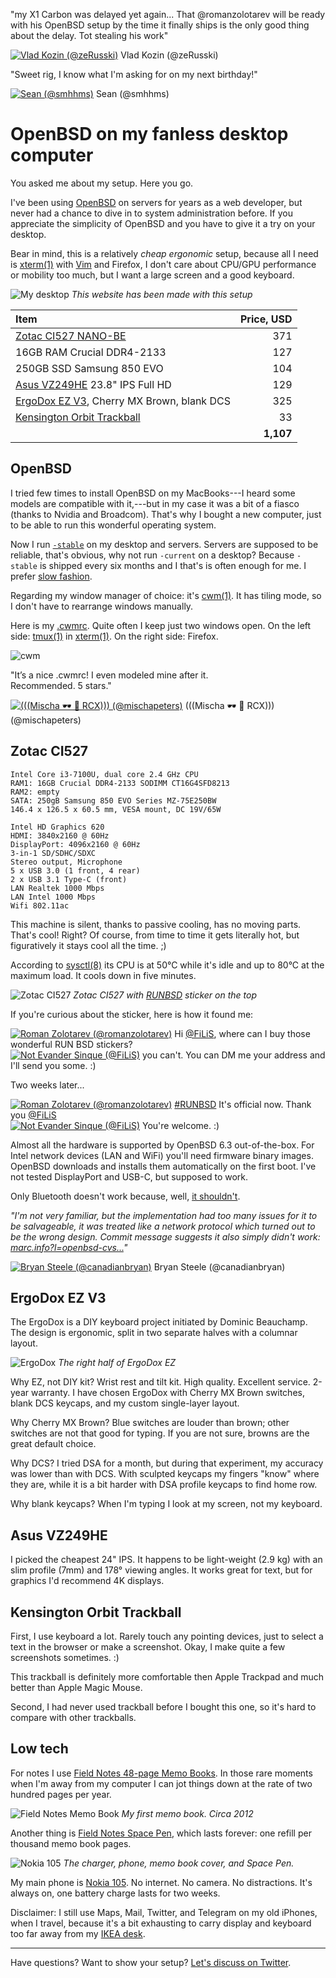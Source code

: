 "my X1 Carbon was delayed yet again... That @romanzolotarev will be ready
with his OpenBSD setup by the time it finally ships is the only good thing
about the delay. Tot stealing his work"
<div class="quote"><a href="https://mobile.twitter.com/zeRusski/status/930362868440162304">
<img src="/avatars/zeRusski.jpeg" class="quote__avatar" title="14 Nov 2017" alt="Vlad Kozin (@zeRusski)"></a>
<span class="quote__name">Vlad Kozin (@zeRusski)</span></div>

"Sweet rig, I know what I'm asking for on my next birthday!"
<div class="quote"><a href="https://mobile.twitter.com/smhhms/status/909899624948920320">
<img src="/avatars/smhhms.jpeg" class="quote__avatar" title="18 Sep 2017" alt="Sean (@smhhms)"></a>
<span class="quote__name">Sean (@smhhms)</span></div>


# OpenBSD on my fanless desktop computer

You asked me about my setup. Here you go.

I've been using [OpenBSD](/openbsd/why.html) on servers for years as a web
developer, but never had a chance to dive in to system administration
before. If you appreciate the simplicity of OpenBSD and you have to give
it a try on your desktop.

Bear in mind, this is a relatively _cheap ergonomic_ setup, because all I
need is [xterm(1)](http://man.openbsd.org/xterm.1) with [Vim](/vim.html)
and Firefox, I don't care about CPU/GPU performance or mobility too much,
but I want a large screen and a good keyboard.

![My desktop](/setup.jpeg "2017")
_This website has been made with this setup_

Item                                           | Price, USD
:--                                            | --:
[Zotac CI527 NANO-BE][z]                       | 371
16GB RAM Crucial DDR4-2133                     | 127
250GB SSD Samsung 850 EVO                      | 104
[Asus VZ249HE][a] 23.8" IPS Full HD                | 129
[ErgoDox EZ V3][e], Cherry MX Brown, blank DCS | 325
[Kensington Orbit Trackball][k]                | 33
                                               | **1,107**
[a]: https://www.asus.com/Monitors/VZ249HE/
[k]: https://www.kensington.com/us/us/4493/k72337us/orbit-trackball-with-scroll-ring
[e]: https://ergodox-ez.com/products/ergodox-ez-original-standalone?variant=40172496643
[z]: https://www.zotac.com/us/product/mini_pcs/ci527-nano

## OpenBSD

I tried few times to install OpenBSD on my MacBooks---I heard some models
are compatible with it,---but in my case it was a bit of a fiasco
(thanks to Nvidia and Broadcom). That's why I bought a new computer, just
to be able to run this wonderful operating system.

Now I run [`-stable`](https://www.openbsd.org/stable.html) on my desktop
and servers. Servers are supposed to be reliable, that's obvious, why not
run `-current` on a desktop? Because `-stable` is shipped every six months
and I that's is often enough for me. I prefer [slow
fashion](https://www.youtube.com/watch?v=Wiw3YcwGwrU).

Regarding my window manager of choice: it's
[cwm(1)](http://man.openbsd.org/cwm.1). It has tiling mode, so I don't
have to rearrange windows manually.

Here is my [.cwmrc](/openbsd/cwmrc). Quite often I keep just two windows
open. On the left side: [tmux(1)](http://man.openbsd.org/tmux.1) in
[xterm(1)](http://man.openbsd.org/xterm.1). On the right side: Firefox.

![cwm](/cwm.jpeg)

"It’s a nice .cwmrc! I even modeled mine after it.<br>Recommended. 5&nbsp;stars."
<div class="quote"><a href="https://mobile.twitter.com/mischapeters/status/987004963682430976">
<img src="/avatars/mischapeters.jpeg" class="quote__avatar" title="19 Apr 2018" alt="(((Mischa &#x1F576; &#x1F421; RCX))) (@mischapeters)"></a>
<span class="quote__name">(((Mischa &#x1F576; &#x1F421; RCX))) (@mischapeters)</span></div>

## Zotac CI527

    Intel Core i3-7100U, dual core 2.4 GHz CPU
    RAM1: 16GB Crucial DDR4-2133 SODIMM CT16G4SFD8213
    RAM2: empty
    SATA: 250gB Samsung 850 EVO Series MZ-75E250BW
    146.4 x 126.5 x 60.5 mm, VESA mount, DC 19V/65W

    Intel HD Graphics 620
    HDMI: 3840x2160 @ 60Hz
    DisplayPort: 4096x2160 @ 60Hz
    3-in-1 SD/SDHC/SDXC
    Stereo output, Microphone
    5 x USB 3.0 (1 front, 4 rear)
    2 x USB 3.1 Type-C (front)
    LAN Realtek 1000 Mbps
    LAN Intel 1000 Mbps
    Wifi 802.11ac

This machine is silent, thanks to passive cooling, has no moving parts.
That's cool! Right? Of course, from time to time it gets literally hot,
but figuratively it stays cool all the time. ;)

According to [sysctl(8)](https://man.openbsd.org/sysctl.8) its CPU is at
50&deg;C while it's idle and up to 80&deg;C at the maximum load. It cools
down in five minutes.

![Zotac CI527](/zotac-ci527.jpeg)
_Zotac CI527 with [RUNBSD](http://runbsd.info/) sticker on the top_

If you're curious about the sticker, here is how it found me:

<div class="quote"><a href="https://mobile.twitter.com/romanzolotarev/status/925424605367623680">
<img src="/avatars/romanzolotarev.jpeg" class="quote__avatar" title="31 Oct 2017" alt="Roman Zolotarev (@romanzolotarev)"></a>
<span class="quote__text">Hi <a href="https://mobile.twitter.com/FiLiS">@FiLiS</a>, where can I buy those wonderful RUN BSD stickers?</span></div>

<div class="quote"><a href="https://mobile.twitter.com/FiLiS/status/925425396941770755">
<img src="/avatars/FiLiS.jpeg" class="quote__avatar" title="31 Oct 2017" alt="Not Evander Sinque (@FiLiS)"></a>
<span class="quote__text">you can't. You can DM me your address and I'll send you some. :)</span></div>

Two weeks later...

<div class="quote"><a href="https://mobile.twitter.com/romanzolotarev/status/931467864896409600">
<img src="/avatars/romanzolotarev.jpeg" class="quote__avatar" title="17 Nov 2017" alt="Roman Zolotarev (@romanzolotarev)"></a>
<span class="quote__text"><a href="https://mobile.twitter.com/hashtag/RUNBSD">#RUNBSD</a> It's official now. Thank you <a href="https://mobile.twitter.com/FiLiS">@FiLiS</a></span></div>

<div class="quote"><a href="https://mobile.twitter.com/FiLiS/status/931619067185811459">
<img src="/avatars/FiLiS.jpeg" class="quote__avatar" title="17 Nov 2017" alt="Not Evander Sinque (@FiLiS)"></a>
<span class="quote__text">You're welcome. :)</span></div>

Almost all the hardware is supported by OpenBSD 6.3 out-of-the-box. For
Intel network devices (LAN and WiFi) you'll need firmware binary images.
OpenBSD downloads and installs them automatically on the first boot. I've
not tested DisplayPort and USB-C, but supposed to work.

Only Bluetooth doesn't work because, well, [it
shouldn't](https://marc.info/?l=openbsd-cvs&m=140511572108715&w=2).

_"I'm not very familiar, but the implementation had too many issues for it to be salvageable, it was treated like a network protocol which turned out to be the wrong design. Commit message suggests it also simply didn't work: <a href="https://marc.info/?l=openbsd-cvs&m=140511572108715&w=2">marc.info?l=openbsd-cvs...</a>"_
<div class="quote"><a href="https://mobile.twitter.com/canadianbryan/status/984782198887911425">
<img src="/avatars/canadianbryan.jpeg" class="quote__avatar" title="13 Apr 2018" alt="Bryan Steele (@canadianbryan)"></a>
<span class="quote__name">Bryan Steele (@canadianbryan)</span></div>

## ErgoDox EZ V3

The ErgoDox is a DIY keyboard project initiated by Dominic Beauchamp. The
design is ergonomic, split in two separate halves with a columnar layout.

![ErgoDox](/ergodox-ez.jpeg)
_The right half of ErgoDox EZ_

Why EZ, not DIY kit? Wrist rest and tilt kit. High quality. Excellent
service. 2-year warranty. I have chosen ErgoDox with Cherry MX Brown
switches, blank DCS keycaps, and my custom single-layer layout.

Why Cherry MX Brown? Blue switches are louder than brown; other
switches are not that good for typing. If you are not sure, browns are the
great default choice.

Why DCS? I tried DSA for a month, but during that experiment, my
accuracy was lower than with DCS. With sculpted keycaps my fingers "know"
where they are, while it is a bit harder with DSA profile keycaps to find
home row.

Why blank keycaps? When I'm typing I look at my screen, not my keyboard.

## Asus VZ249HE

I picked the cheapest 24" IPS. It happens to be light-weight (2.9 kg) with
an slim profile (7mm) and 178&deg; viewing angles. It works great for
text, but for graphics I'd recommend 4K displays.

## Kensington Orbit Trackball

First, I use keyboard a lot. Rarely touch any pointing devices, just to
select a text in the browser or make a screenshot. Okay, I make quite a
few screenshots sometimes. :)

This trackball is definitely more comfortable then Apple Trackpad and much
better than Apple Magic Mouse.

Second, I had never used trackball before I bought this one, so it's hard
to compare with other trackballs.

## Low tech

For notes I use [Field Notes 48-page Memo Books][m]. In those
rare moments when I'm away from my computer I can jot things down at the
rate of two hundred pages per year.

![Field Notes Memo Book](/field-notes-memo-book.jpeg)
_My first memo book. Circa 2012_

Another thing is [Field Notes Space Pen][s], which lasts forever: one
refill per thousand memo book pages.

![Nokia 105](/nokia-105.jpeg)
_The charger, phone, memo book cover, and Space Pen._

My main phone is [Nokia
105](https://www.nokia.com/en_int/phones/nokia-105). No internet. No
camera. No distractions. It's always on, one battery charge lasts for two
weeks.

Disclaimer: I still use Maps, Mail, Twitter, and Telegram on my old
iPhones, when I travel, because it's a bit exhausting to carry display and
keyboard too far away from my [IKEA desk][i].

[s]: https://fieldnotesbrand.com/products/space-pen
[m]: https://fieldnotesbrand.com/products/original-kraft
[i]: https://www.ikea.com/us/en/catalog/products/S39932699/

---

Have questions? Want to show your setup? [Let's discuss on
Twitter](https://mobile.twitter.com/romanzolotarev/status/909807483149066248).
